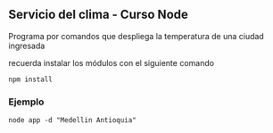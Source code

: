 ## Servicio del clima - Curso Node

Programa por comandos que despliega la temperatura de una ciudad ingresada

recuerda instalar los módulos con el siguiente comando

```
npm install
```

### Ejemplo

```
node app -d "Medellin Antioquia"
```